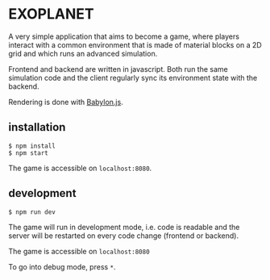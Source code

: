 # EXOPLANET

A very simple application that aims to become a game, where players interact with a common environment that is made of material blocks on a 2D grid and which runs an advanced simulation.

Frontend and backend are written in javascript. Both run the same simulation code and the client regularly sync its environment state with the backend.

Rendering is done with [Babylon.js](www.babylonjs.com).

## installation

```
$ npm install
$ npm start
```

The game is accessible on `localhost:8080`.

## development

```
$ npm run dev
```

The game will run in development mode, i.e. code is readable and the server will be restarted on every code change (frontend or backend).

The game is accessible on `localhost:8080`

To go into debug mode, press `*`.
